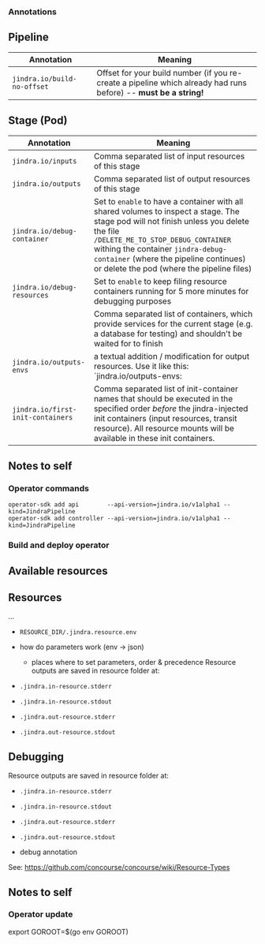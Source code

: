 ### Annotations
## Pipeline
| Annotation                  | Meaning                                                      |
| --------------------------- | ------------------------------------------------------------ |
| `jindra.io/build-no-offset` | Offset for your build number (if you re-create a pipeline which already had runs before) -- **must be a string!** |



## Stage (Pod)

| Annotation                        | Meaning                                                      |
| --------------------------------- | ------------------------------------------------------------ |
| `jindra.io/inputs`                | Comma separated list of input resources of this stage        |
| `jindra.io/outputs`               | Comma separated list of output resources of this stage       |
| `jindra.io/debug-container`       | Set to `enable` to have a container with all shared volumes to inspect a stage. The stage pod will not finish unless you delete the file `/DELETE_ME_TO_STOP_DEBUG_CONTAINER` withing the container `jindra-debug-container` (where the pipeline continues) or delete the pod (where the pipeline files) |
| `jindra.io/debug-resources` | Set to `enable` to keep filing resource containers running for 5 more minutes for debugging purposes |
|               | Comma separated list of containers, which provide services for the current stage (e.g. a database for testing) and shouldn't be waited for to finish |
| `jindra.io/outputs-envs`          | a textual addition / modification for output resources. Use it like this:<br>`jindra.io/outputs-envs: |`<br>	`     registry-image.params.image=./image.tar`<br>	`registry-image.source.tag=latest`<br>	`git.source.uri=git@github.com/jindra/jindra`<br><br>**Note**: no interpolation of other environment variables is done, nor are multiline values supportet; don't put quotes around the value |
| `jindra.io/first-init-containers` | Comma separated list of init-container names that should be executed in the specified order _before_ the jindra-injected init containers (input resources, transit resource). All resource mounts will be available in these init containers. |


## Notes to self

### Operator commands

    operator-sdk add api        --api-version=jindra.io/v1alpha1 --kind=JindraPipeline
    operator-sdk add controller --api-version=jindra.io/v1alpha1 --kind=JindraPipeline

### Build and deploy operator


## Available resources

## Resources

...

- `RESOURCE_DIR/.jindra.resource.env`
- how do parameters work (env -> json)
  - places where to set parameters, order & precedence
Resource outputs are saved in resource folder at:

- `.jindra.in-resource.stderr`
- `.jindra.in-resource.stdout`

- `.jindra.out-resource.stderr`
- `.jindra.out-resource.stdout`


## Debugging

Resource outputs are saved in resource folder at:

- `.jindra.in-resource.stderr`
- `.jindra.in-resource.stdout`

- `.jindra.out-resource.stderr`
- `.jindra.out-resource.stdout`

- debug annotation

See: https://github.com/concourse/concourse/wiki/Resource-Types

## Notes to self
### Operator update
export GOROOT=$(go env GOROOT)

